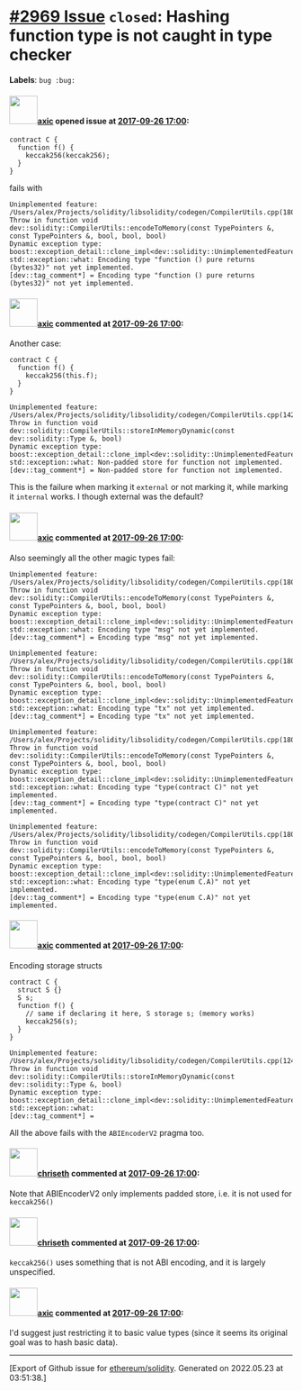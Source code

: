 # [\#2969 Issue](https://github.com/ethereum/solidity/issues/2969) `closed`: Hashing function type is not caught in type checker
**Labels**: `bug :bug:`


#### <img src="https://avatars.githubusercontent.com/u/20340?v=4" width="50">[axic](https://github.com/axic) opened issue at [2017-09-26 17:00](https://github.com/ethereum/solidity/issues/2969):

```
contract C {
  function f() {
    keccak256(keccak256);
  }
}
```

fails with

```
Unimplemented feature:
/Users/alex/Projects/solidity/libsolidity/codegen/CompilerUtils.cpp(180): Throw in function void dev::solidity::CompilerUtils::encodeToMemory(const TypePointers &, const TypePointers &, bool, bool, bool)
Dynamic exception type: boost::exception_detail::clone_impl<dev::solidity::UnimplementedFeatureError>
std::exception::what: Encoding type "function () pure returns (bytes32)" not yet implemented.
[dev::tag_comment*] = Encoding type "function () pure returns (bytes32)" not yet implemented.
```


#### <img src="https://avatars.githubusercontent.com/u/20340?v=4" width="50">[axic](https://github.com/axic) commented at [2017-09-26 17:00](https://github.com/ethereum/solidity/issues/2969#issuecomment-332266559):

Another case:
```
contract C {
  function f() {
    keccak256(this.f);
  }
}
```

```
Unimplemented feature:
/Users/alex/Projects/solidity/libsolidity/codegen/CompilerUtils.cpp(142): Throw in function void dev::solidity::CompilerUtils::storeInMemoryDynamic(const dev::solidity::Type &, bool)
Dynamic exception type: boost::exception_detail::clone_impl<dev::solidity::UnimplementedFeatureError>
std::exception::what: Non-padded store for function not implemented.
[dev::tag_comment*] = Non-padded store for function not implemented.
```

This is the failure when marking it `external` or not marking it, while marking it `internal` works. I though external was the default?

#### <img src="https://avatars.githubusercontent.com/u/20340?v=4" width="50">[axic](https://github.com/axic) commented at [2017-09-26 17:00](https://github.com/ethereum/solidity/issues/2969#issuecomment-332266999):

Also seemingly all the other magic types fail:
```
Unimplemented feature:
/Users/alex/Projects/solidity/libsolidity/codegen/CompilerUtils.cpp(180): Throw in function void dev::solidity::CompilerUtils::encodeToMemory(const TypePointers &, const TypePointers &, bool, bool, bool)
Dynamic exception type: boost::exception_detail::clone_impl<dev::solidity::UnimplementedFeatureError>
std::exception::what: Encoding type "msg" not yet implemented.
[dev::tag_comment*] = Encoding type "msg" not yet implemented.
```

```
Unimplemented feature:
/Users/alex/Projects/solidity/libsolidity/codegen/CompilerUtils.cpp(180): Throw in function void dev::solidity::CompilerUtils::encodeToMemory(const TypePointers &, const TypePointers &, bool, bool, bool)
Dynamic exception type: boost::exception_detail::clone_impl<dev::solidity::UnimplementedFeatureError>
std::exception::what: Encoding type "tx" not yet implemented.
[dev::tag_comment*] = Encoding type "tx" not yet implemented.
```

```
Unimplemented feature:
/Users/alex/Projects/solidity/libsolidity/codegen/CompilerUtils.cpp(180): Throw in function void dev::solidity::CompilerUtils::encodeToMemory(const TypePointers &, const TypePointers &, bool, bool, bool)
Dynamic exception type: boost::exception_detail::clone_impl<dev::solidity::UnimplementedFeatureError>
std::exception::what: Encoding type "type(contract C)" not yet implemented.
[dev::tag_comment*] = Encoding type "type(contract C)" not yet implemented.
```

```
Unimplemented feature:
/Users/alex/Projects/solidity/libsolidity/codegen/CompilerUtils.cpp(180): Throw in function void dev::solidity::CompilerUtils::encodeToMemory(const TypePointers &, const TypePointers &, bool, bool, bool)
Dynamic exception type: boost::exception_detail::clone_impl<dev::solidity::UnimplementedFeatureError>
std::exception::what: Encoding type "type(enum C.A)" not yet implemented.
[dev::tag_comment*] = Encoding type "type(enum C.A)" not yet implemented.
```

#### <img src="https://avatars.githubusercontent.com/u/20340?v=4" width="50">[axic](https://github.com/axic) commented at [2017-09-26 17:00](https://github.com/ethereum/solidity/issues/2969#issuecomment-332267862):

Encoding storage structs
```
contract C {
  struct S {}
  S s;
  function f() {
    // same if declaring it here, S storage s; (memory works)
    keccak256(s);
  }
}
```

```
Unimplemented feature:
/Users/alex/Projects/solidity/libsolidity/codegen/CompilerUtils.cpp(124): Throw in function void dev::solidity::CompilerUtils::storeInMemoryDynamic(const dev::solidity::Type &, bool)
Dynamic exception type: boost::exception_detail::clone_impl<dev::solidity::UnimplementedFeatureError>
std::exception::what: 
[dev::tag_comment*] = 
```

All the above fails with the `ABIEncoderV2` pragma too.

#### <img src="https://avatars.githubusercontent.com/u/9073706?v=4" width="50">[chriseth](https://github.com/chriseth) commented at [2017-09-26 17:00](https://github.com/ethereum/solidity/issues/2969#issuecomment-332268457):

Note that ABIEncoderV2 only implements padded store, i.e. it is not used for `keccak256()`

#### <img src="https://avatars.githubusercontent.com/u/9073706?v=4" width="50">[chriseth](https://github.com/chriseth) commented at [2017-09-26 17:00](https://github.com/ethereum/solidity/issues/2969#issuecomment-332268557):

`keccak256()` uses something that is not ABI encoding, and it is largely unspecified.

#### <img src="https://avatars.githubusercontent.com/u/20340?v=4" width="50">[axic](https://github.com/axic) commented at [2017-09-26 17:00](https://github.com/ethereum/solidity/issues/2969#issuecomment-332372617):

I'd suggest just restricting it to basic value types (since it seems its original goal was to hash basic data).


-------------------------------------------------------------------------------



[Export of Github issue for [ethereum/solidity](https://github.com/ethereum/solidity). Generated on 2022.05.23 at 03:51:38.]
